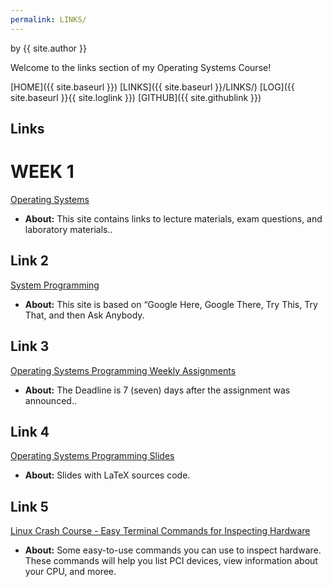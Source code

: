 ```yaml
---
permalink: LINKS/
---
```

by {{ site.author }}

Welcome to the links section of my Operating Systems Course! 

[HOME]({{ site.baseurl }}) [LINKS]({{ site.baseurl }}/LINKS/) [LOG]({{ site.baseurl }}{{ site.loglink }}) [GITHUB]({{ site.githublink }}) 

## Links
# WEEK 1
[Operating Systems](https://os.vlsm.org)
- **About:** This site contains links to lecture materials, exam questions, and laboratory materials..

## Link 2
[System Programming](https://sp.vlsm.org)
- **About:** This site is based on “Google Here, Google There, Try This, Try That, and then Ask Anybody.

## Link 3
[Operating Systems Programming Weekly Assignments](https://demos.vlsm.org)
- **About:** The Deadline is 7 (seven) days after the assignment was announced..

## Link 4
[Operating Systems Programming Slides](https://docos.vlsm.org)
- **About:**  Slides with LaTeX sources code.

## Link 5
[Linux Crash Course - Easy Terminal Commands for Inspecting Hardware ](https://www.youtube.com/watch?v=oGyJr-iUwt8)
- **About:**  Some easy-to-use commands you can use to inspect hardware. These commands will help you list PCI devices, view information about your CPU, and moree.

 

